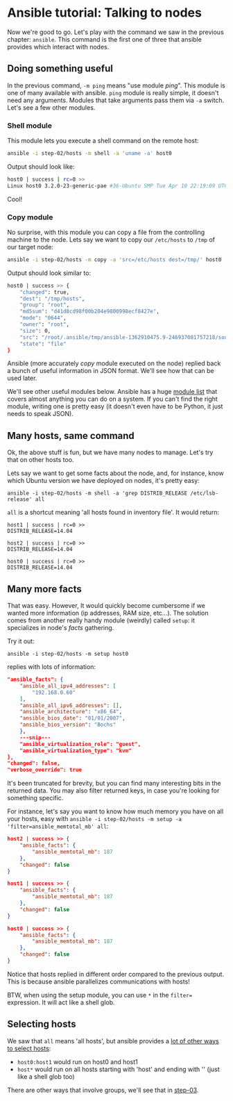 # Ansible tutorial: Talking to nodes

Now we're good to go. Let's play with the command we saw in the previous
chapter: `ansible`. This command is the first one of three that ansible
provides which interact with nodes.

## Doing something useful

In the previous command, `-m ping` means "use module _ping_". This module is
one of many available with ansible. `ping` module is really simple, it doesn't
need any arguments. Modules that take arguments pass them via `-a` switch.
Let's see a few other modules.

### Shell module

This module lets you execute a shell command on the remote host:

```bash
ansible -i step-02/hosts -m shell -a 'uname -a' host0
```

Output should look like:

```bash
host0 | success | rc=0 >>
Linux host0 3.2.0-23-generic-pae #36-Ubuntu SMP Tue Apr 10 22:19:09 UTC 2012 i686 i686 i386 GNU/Linux
```

Cool!

### Copy module

No surprise, with this module you can copy a file from the controlling machine
to the node. Lets say we want to copy our `/etc/hosts` to `/tmp` of our target
node:

```bash
ansible -i step-02/hosts -m copy -a 'src=/etc/hosts dest=/tmp/' host0
```

Output should look similar to:

```bash
host0 | success >> {
    "changed": true,
    "dest": "/tmp/hosts",
    "group": "root",
    "md5sum": "d41d8cd98f00b204e9800998ecf8427e",
    "mode": "0644",
    "owner": "root",
    "size": 0,
    "src": "/root/.ansible/tmp/ansible-1362910475.9-246937081757218/source",
    "state": "file"
}
```

Ansible (more accurately _copy_ module executed on the node) replied back a
bunch of useful information in JSON format. We'll see how that can be used
later.

We'll see other useful modules below. Ansible has a huge [module
list](http://docs.ansible.com/list_of_all_modules.html) that covers almost
anything you can do on a system. If you can't find the right module, writing
one is pretty easy (it doesn't even have to be Python, it just needs to speak
JSON).

## Many hosts, same command

Ok, the above stuff is fun, but we have many nodes to manage. Let's try that on
other hosts too.

Lets say we want to get some facts about the node, and, for instance,
know which Ubuntu version we have deployed on nodes, it's pretty easy:

    ansible -i step-02/hosts -m shell -a 'grep DISTRIB_RELEASE /etc/lsb-release' all

`all` is a shortcut meaning 'all hosts found in inventory file'. It would
return:

    host1 | success | rc=0 >>
    DISTRIB_RELEASE=14.04

    host2 | success | rc=0 >>
    DISTRIB_RELEASE=14.04

    host0 | success | rc=0 >>
    DISTRIB_RELEASE=14.04

## Many more facts

That was easy. However, It would quickly become cumbersome if we
wanted more information (ip addresses, RAM size, etc...). The solution
comes from another really handy module (weirdly) called `setup`: it
specializes in node's _facts_ gathering.

Try it out:

    ansible -i step-02/hosts -m setup host0

replies with lots of information:

```json
"ansible_facts": {
    "ansible_all_ipv4_addresses": [
        "192.168.0.60"
    ],
    "ansible_all_ipv6_addresses": [],
    "ansible_architecture": "x86_64",
    "ansible_bios_date": "01/01/2007",
    "ansible_bios_version": "Bochs"
    },
    ---snip---
    "ansible_virtualization_role": "guest",
    "ansible_virtualization_type": "kvm"
},
"changed": false,
"verbose_override": true
```

It's been truncated for brevity, but you can find many interesting bits in the
returned data. You may also filter returned keys, in case you're looking for
something specific.

For instance, let's say you want to know how much memory you have on all your
hosts, easy with `ansible -i step-02/hosts -m setup -a
'filter=ansible_memtotal_mb' all`:

```json
host2 | success >> {
    "ansible_facts": {
        "ansible_memtotal_mb": 187
    },
    "changed": false
}

host1 | success >> {
    "ansible_facts": {
        "ansible_memtotal_mb": 187
    },
    "changed": false
}

host0 | success >> {
    "ansible_facts": {
        "ansible_memtotal_mb": 187
    },
    "changed": false
}
```

Notice that hosts replied in different order compared to the previous output.
This is because ansible parallelizes communications with hosts!

BTW, when using the setup module, you can use `*` in the `filter=` expression.
It will act like a shell glob.

## Selecting hosts

We saw that `all` means 'all hosts', but ansible provides a [lot of other ways
to select hosts](http://docs.ansible.com/intro_patterns.html):

- `host0:host1` would run on host0 and
  host1
- `host*` would run on all hosts starting with 'host' and ending
  with '' (just like a shell glob too)

There are other ways that involve groups, we'll see that in
[step-03](https://github.com/ludovic-gasc/ansible-tuto/tree/master/step-03).

